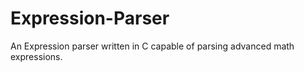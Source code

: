 # Expression-Parser
An Expression parser written in C capable of parsing advanced math expressions.
